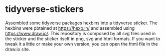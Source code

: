 # tidyverse-stickers
Assembled some tidyverse packages hexbins into a tidyverse sticker. The hexbins were pbtained at https://hexb.in/ and assembled using https://www.draw.io/. This repository is composed by all svg files used in the sticker and the sticker itself in png, svg and html formats. If you want to tweak it a little or make your own version, you can open the html file in the draw.io site.
